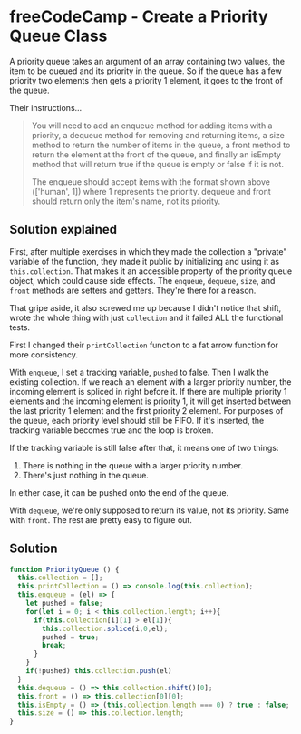 # freeCodeCamp - Create a Priority Queue Class

A priority queue takes an argument of an array containing two values, the item to be queued and its priority in the queue. So if the queue has a few priority two elements then gets a priority 1 element, it goes to the front of the queue.

Their instructions...
> You will need to add an enqueue method for adding items with a priority, a dequeue method for removing and returning items, a size method to return the number of items in the queue, a front method to return the element at the front of the queue, and finally an isEmpty method that will return true if the queue is empty or false if it is not.
>
> The enqueue should accept items with the format shown above (['human', 1]) where 1 represents the priority. dequeue and front should return only the item's name, not its priority.

## Solution explained

First, after multiple exercises in which they made the collection a "private" variable of the function, they made it public by initializing and using it as `this.collection`. That makes it an accessible property of the priority queue object, which could cause side effects. The `enqueue`, `dequeue`, `size`, and `front` methods are setters and getters. They're there for a reason.

That gripe aside, it also screwed me up because I didn't notice that shift, wrote the whole thing with just `collection` and it failed ALL the functional tests.

First I changed their `printCollection` function to a fat arrow function for more consistency.

With `enqueue`, I set a tracking variable, `pushed` to false. Then I walk the existing collection. If we reach an element with a larger priority number, the incoming element is spliced in right before it. If there are multiple priority 1 elements and the incoming element is priority 1, it will get inserted between the last priority 1 element and the first priority 2 element. For purposes of the queue, each priority level should still be FIFO. If it's inserted, the tracking variable becomes true and the loop is broken.

If the tracking variable is still false after that, it means one of two things:

1. There is nothing in the queue with a larger priority number.
2. There's just nothing in the queue.

In either case, it can be pushed onto the end of the queue.

With `dequeue`, we're only supposed to return its value, not its priority. Same with `front`. The rest are pretty easy to figure out.

## Solution

```javascript
function PriorityQueue () {
  this.collection = [];
  this.printCollection = () => console.log(this.collection);
  this.enqueue = (el) => {
    let pushed = false;
    for(let i = 0; i < this.collection.length; i++){
      if(this.collection[i][1] > el[1]){
        this.collection.splice(i,0,el);
        pushed = true;
        break;
      }
    }
    if(!pushed) this.collection.push(el)
  }
  this.dequeue = () => this.collection.shift()[0];
  this.front = () => this.collection[0][0];
  this.isEmpty = () => (this.collection.length === 0) ? true : false;
  this.size = () => this.collection.length;
}
```